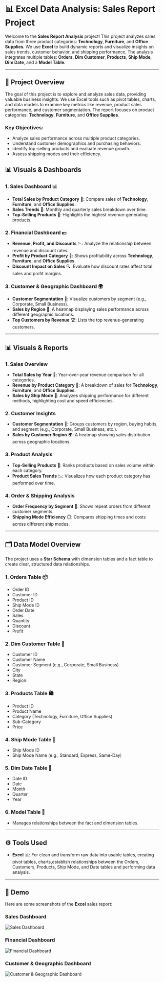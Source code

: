 
# 📊 Excel Data Analysis: Sales Report Project


Welcome to the **Sales Report Analysis** project! This project analyzes sales data from three product categories: **Technology**, **Furniture**, and **Office Supplies**. We use **Excel** to build dynamic reports and visualize insights on sales trends, customer behavior, and shipping performance. The analysis integrates multiple tables: **Orders**, **Dim Customer**, **Products**, **Ship Mode**, **Dim Date**, and a **Model Table**.

---

## 📝 Project Overview

The goal of this project is to explore and analyze sales data, providing valuable business insights. We use Excel tools such as pivot tables, charts, and data models to examine key metrics like revenue, product sales performance, and customer segmentation. The report focuses on product categories: **Technology**, **Furniture**, and **Office Supplies**.

### Key Objectives:
- Analyze sales performance across multiple product categories.
- Understand customer demographics and purchasing behaviors.
- Identify top-selling products and evaluate revenue growth.
- Assess shipping modes and their efficiency.
## 📊 Visuals & Dashboards

### 1. **Sales Dashboard** 📊
- **Total Sales by Product Category** 💼: Compare sales of **Technology**, **Furniture**, and **Office Supplies**.
- **Sales Trends** 📅: Monthly and quarterly sales breakdown over time.
- **Top-Selling Products** 🥇: Highlights the highest revenue-generating products.

### 2. **Financial Dashboard** 💵
- **Revenue, Profit, and Discounts** 📉: Analyze the relationship between revenue and discount rates.
- **Profit by Product Category** 💼: Shows profitability across **Technology**, **Furniture**, and **Office Supplies**.
- **Discount Impact on Sales** 🔍: Evaluate how discount rates affect total sales and profit margins.

### 3. **Customer & Geographic Dashboard** 🌍
- **Customer Segmentation** 👥: Visualize customers by segment (e.g., Corporate, Small Business).
- **Sales by Region** 📍: A heatmap displaying sales performance across different geographic locations.
- **Top Customers by Revenue** 🏆: Lists the top revenue-generating customers.
---

## 📊 Visuals & Reports

### 1. **Sales Overview**
- **Total Sales by Year** 📅: Year-over-year revenue comparison for all categories.
- **Revenue by Product Category** 💼: A breakdown of sales for **Technology**, **Furniture**, and **Office Supplies**.
- **Sales by Ship Mode** 🚚: Analyzes shipping performance for different methods, highlighting cost and speed efficiencies.

### 2. **Customer Insights**
- **Customer Segmentation** 👥: Groups customers by region, buying habits, and segment (e.g., Corporate, Small Business, etc.).
- **Sales by Customer Region** 🌍: A heatmap showing sales distribution across geographic locations.
  
### 3. **Product Analysis**
- **Top-Selling Products** 🥇: Ranks products based on sales volume within each category.
- **Product Sales Trends** 📉: Visualizes how each product category has performed over time.

### 4. **Order & Shipping Analysis**
- **Order Frequency by Segment** 🔄: Shows repeat orders from different customer segments.
- **Shipping Mode Efficiency** ⏱️: Compares shipping times and costs across different ship modes.

---

## 🗂️ Data Model Overview

The project uses a **Star Schema** with dimension tables and a fact table to create clear, structured data relationships.

### **1. Orders Table** 📦
- Order ID
- Customer ID
- Product ID
- Ship Mode ID
- Order Date
- Sales
- Quantity
- Discount
- Profit

### **2. Dim Customer Table** 👥
- Customer ID
- Customer Name
- Customer Segment (e.g., Corporate, Small Business)
- City
- State
- Region

### **3. Products Table** 🛍️
- Product ID
- Product Name
- Category (Technology, Furniture, Office Supplies)
- Sub-Category
- Price

### **4. Ship Mode Table** 🚚
- Ship Mode ID
- Ship Mode Name (e.g., Standard, Express, Same-Day)

### **5. Dim Date Table** 📅
- Date ID
- Date
- Month
- Quarter
- Year

### **6. Model Table** 🔗
- Manages relationships between the fact and dimension tables.

---

## ⚙️ Tools Used

- **Excel** 📊: For clean and transform raw data into usable tables, creating pivot tables, charts,establish relationships between the Orders, Customers, Products, Ship Mode,                 and Date tables and performing data analysis.
---

## 📸 Demo

Here are some screenshots of the **Excel** sales report:

### Sales Dashboard
![Sales Dashboard](https://your-image-link.png)

### Financial Dashboard
![Financial Dashboard](https://financial_dashboard.png)

### Customer & Geographic Dashboard
![Customer & Geographic Dashboard](https://your-image-link.png)

